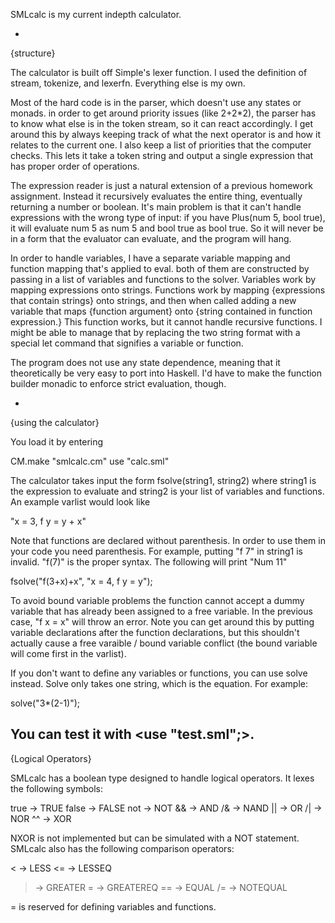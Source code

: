 SMLcalc is my current indepth calculator. 

-

{structure}

The calculator is built off Simple's lexer function. I used the definition of stream, tokenize, and lexerfn. Everything else is my own.

Most of the hard code is in the parser, which doesn't use any states or monads. in order to get around priority issues (like 2+2*2), the parser has to know what else is in the token stream, so it can react accordingly. I get around this by always keeping track of what the next operator is and how it relates to the current one. I also keep a list of priorities that the computer checks. This lets it take a token string and output a single expression that has proper order of operations.

The expression reader is just a natural extension of a previous homework assignment. Instead it recursively evaluates the entire thing, eventually returning a number or boolean. It's main problem is that it can't handle expressions with the wrong type of input: if you have Plus(num 5, bool true), it will evaluate num 5 as num 5 and bool true as bool true. So it will never be in a form that the evaluator can evaluate, and the program will hang. 

In order to handle variables, I have a separate variable mapping and function mapping that's applied to eval. both of them are constructed by passing in a list of variables and functions to the solver. Variables work by mapping expressions onto strings. Functions work by mapping {expressions that contain strings} onto strings, and then when called adding a new variable that maps {function argument} onto {string contained in function expression.} This function works, but it cannot handle recursive functions. I might be able to manage that by replacing the two string format with a special let command that signifies a variable or function.

The program does not use any state dependence, meaning that it theoretically be very easy to port into Haskell. I'd have to make the function builder monadic to enforce strict evaluation, though.

-

{using the calculator}

You load it by entering

CM.make "smlcalc.cm"
use "calc.sml"

The calculator takes input the form fsolve(string1, string2) where string1 is the expression to evaluate and string2 is your list of variables and functions. An example varlist would look like

"x = 3, f y = y + x"

Note that functions are declared without parenthesis. In order to use them in your code you need parenthesis. For example, putting "f 7" in string1 is invalid. "f(7)" is the proper syntax. The following will print "Num 11"

fsolve("f(3+x)+x", "x = 4, f y = y");

To avoid bound variable problems the function cannot accept a dummy variable that has already been assigned to a free variable. In the previous case, "f x = x" will throw an error. Note you can get around this by putting variable declarations after the function declarations, but this shouldn't actually cause a free varaible / bound variable conflict (the bound variable will come first in the varlist).

If you don't want to define any variables or functions, you can use solve instead. Solve only takes one string, which is the equation. For example:

solve("3*(2-1)");

You can test it with <use "test.sml";>.
-

{Logical Operators}

SMLcalc has a boolean type designed to handle logical operators. It lexes the following symbols:

true -> TRUE
false -> FALSE
not -> NOT
&& -> AND
/& -> NAND
|| -> OR
/| -> NOR
^^ -> XOR

NXOR is not implemented but can be simulated with a NOT statement. SMLcalc also has the following comparison operators:

< -> LESS
<= -> LESSEQ
> -> GREATER
>= -> GREATEREQ
== -> EQUAL
/= -> NOTEQUAL

= is reserved for defining variables and functions.


